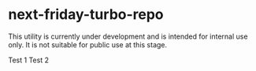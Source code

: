 # next-friday-turbo-repo

This utility is currently under development and is intended for internal use only. It is not suitable for public use at this stage.

Test 1
Test 2
